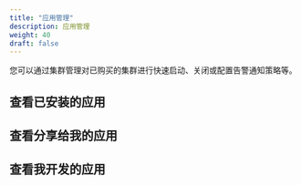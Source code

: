 ```yaml
---
title: "应用管理"
description: 应用管理
weight: 40
draft: false
---
```


您可以通过集群管理对已购买的集群进行快速启动、关闭或配置告警通知策略等。

## 查看已安装的应用



## 查看分享给我的应用



## 查看我开发的应用
